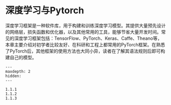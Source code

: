 # 深度学习与Pytorch


深度学习框架是一种软件库，用于构建和训练深度学习模型。其提供大量预先设计的网络层，损失函数和优化器，以及其他常用的工具，能够节省大量开发时间。常见的深度学习框架包括：TensorFlow、PyTorch、Keras、Caffe、Theano等，本章主要介绍对初学者比较友好、在科研和工程上都常用的PyTorch框架。在熟悉了PyTorch后，其他框架的使用方法也大同小异，读者在了解其语法规则后即可构建自己的模型。

```{toctree}
---
maxdepth: 2
hidden:
---

1.1.1
1.1.2
1.1.3

```
